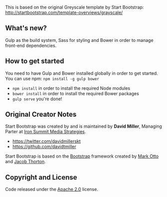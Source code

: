 This is based on the original Greyscale template by Start Bootstrap: http://startbootstrap.com/template-overviews/grayscale/

## What's new?

Gulp as the build system, Sass for styling and Bower in order to manage front-end dependencies.   

## How to get started

You need to have Gulp and Bower installed globally in order to get started.
You can use npm: `npm install -g gulp bower`

- `npm install` in order to install the required Node modules
- `bower install` in order to install the required Bower packages
- `gulp serve` you're done!

##  Original Creator Notes

Start Bootstrap was created by and is maintained by **David Miller**, Managing Parter at [Iron Summit Media Strategies](http://www.ironsummitmedia.com/).

* https://twitter.com/davidmillerskt
* https://github.com/davidtmiller

Start Bootstrap is based on the [Bootstrap](http://getbootstrap.com/) framework created by [Mark Otto](https://twitter.com/mdo) and [Jacob Thorton](https://twitter.com/fat).

## Copyright and License

Code released under the [Apache 2.0](https://github.com/IronSummitMedia/startbootstrap-grayscale/blob/gh-pages/LICENSE) license.
